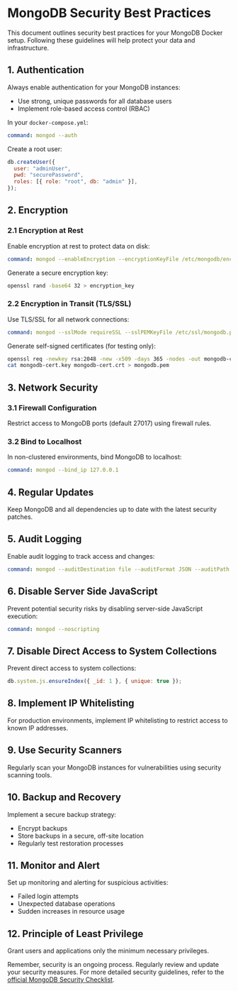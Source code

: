 # MongoDB Security Best Practices

This document outlines security best practices for your MongoDB Docker setup. Following these guidelines will help protect your data and infrastructure.

## 1. Authentication

Always enable authentication for your MongoDB instances:

- Use strong, unique passwords for all database users
- Implement role-based access control (RBAC)

In your `docker-compose.yml`:

```yaml
command: mongod --auth
```

Create a root user:

```javascript
db.createUser({
  user: "adminUser",
  pwd: "securePassword",
  roles: [{ role: "root", db: "admin" }],
});
```

## 2. Encryption

### 2.1 Encryption at Rest

Enable encryption at rest to protect data on disk:

```yaml
command: mongod --enableEncryption --encryptionKeyFile /etc/mongodb/encryption_key
```

Generate a secure encryption key:

```bash
openssl rand -base64 32 > encryption_key
```

### 2.2 Encryption in Transit (TLS/SSL)

Use TLS/SSL for all network connections:

```yaml
command: mongod --sslMode requireSSL --sslPEMKeyFile /etc/ssl/mongodb.pem
```

Generate self-signed certificates (for testing only):

```bash
openssl req -newkey rsa:2048 -new -x509 -days 365 -nodes -out mongodb-cert.crt -keyout mongodb-cert.key
cat mongodb-cert.key mongodb-cert.crt > mongodb.pem
```

## 3. Network Security

### 3.1 Firewall Configuration

Restrict access to MongoDB ports (default 27017) using firewall rules.

### 3.2 Bind to Localhost

In non-clustered environments, bind MongoDB to localhost:

```yaml
command: mongod --bind_ip 127.0.0.1
```

## 4. Regular Updates

Keep MongoDB and all dependencies up to date with the latest security patches.

## 5. Audit Logging

Enable audit logging to track access and changes:

```yaml
command: mongod --auditDestination file --auditFormat JSON --auditPath /var/log/mongodb/audit.json
```

## 6. Disable Server Side JavaScript

Prevent potential security risks by disabling server-side JavaScript execution:

```yaml
command: mongod --noscripting
```

## 7. Disable Direct Access to System Collections

Prevent direct access to system collections:

```javascript
db.system.js.ensureIndex({ _id: 1 }, { unique: true });
```

## 8. Implement IP Whitelisting

For production environments, implement IP whitelisting to restrict access to known IP addresses.

## 9. Use Security Scanners

Regularly scan your MongoDB instances for vulnerabilities using security scanning tools.

## 10. Backup and Recovery

Implement a secure backup strategy:

- Encrypt backups
- Store backups in a secure, off-site location
- Regularly test restoration processes

## 11. Monitor and Alert

Set up monitoring and alerting for suspicious activities:

- Failed login attempts
- Unexpected database operations
- Sudden increases in resource usage

## 12. Principle of Least Privilege

Grant users and applications only the minimum necessary privileges.

Remember, security is an ongoing process. Regularly review and update your security measures. For more detailed security guidelines, refer to the [official MongoDB Security Checklist](https://docs.mongodb.com/manual/administration/security-checklist/).

